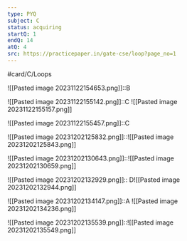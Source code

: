 ```yaml
---
type: PYQ
subject: C
status: acquiring
startQ: 1
endQ: 14
atQ: 4
src: https://practicepaper.in/gate-cse/loop?page_no=1
---
```

#card/C/Loops

![[Pasted image 20231122154653.png]]::B <!--SR:!2024-01-28,33,210-->

![[Pasted image 20231122155142.png]]::C ![[Pasted image 20231122155157.png]] <!--SR:!2024-01-25,30,214-->

![[Pasted image 20231122155457.png]]::C <!--SR:!2024-02-17,46,210-->

![[Pasted image 20231202125832.png]]::![[Pasted image 20231202125843.png]] <!--SR:!2024-01-30,35,222-->

![[Pasted image 20231202130643.png]]::![[Pasted image 20231202130659.png]] <!--SR:!2024-02-13,42,222-->

![[Pasted image 20231202132929.png]]:: D![[Pasted image 20231202132944.png]] <!--SR:!2024-02-03,39,222-->

![[Pasted image 20231202134147.png]]::A ![[Pasted image 20231202134236.png]] <!--SR:!2024-02-12,41,222-->

![[Pasted image 20231202135539.png]]::![[Pasted image 20231202135549.png]] <!--SR:!2024-01-20,25,210-->

